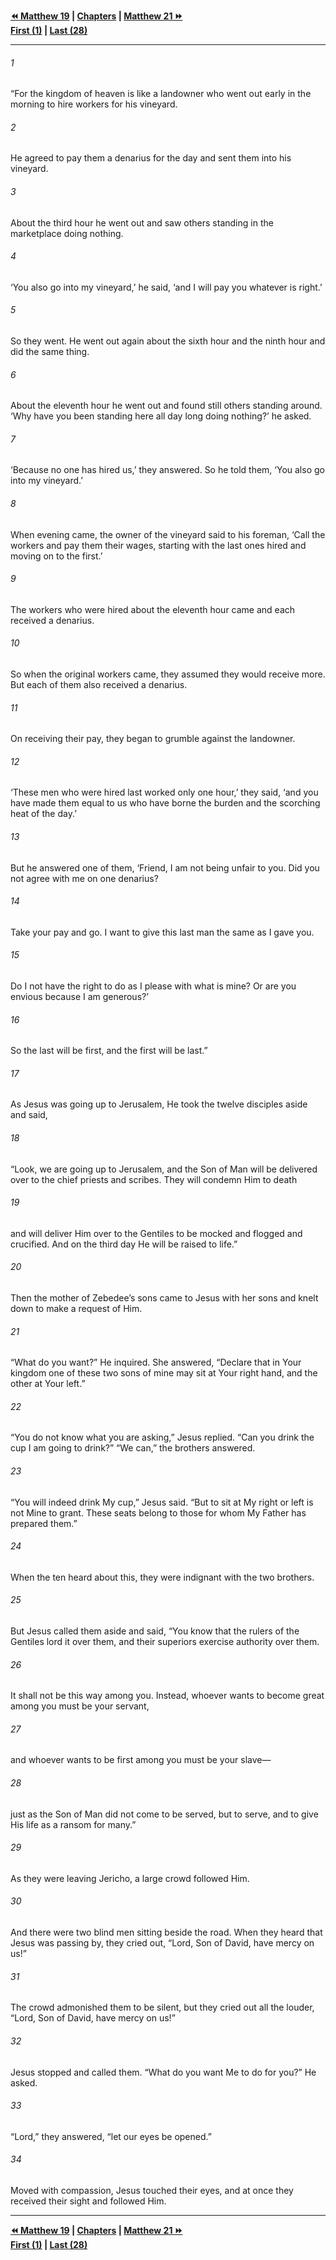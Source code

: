   
**[⏪ Matthew 19](./Matthew%2019.md) | [Chapters](./_index.md) | [Matthew 21 ⏩](./Matthew%2021.md)**  
**[First (1)](./Matthew%201.md) | [Last (28)](./Matthew%2028.md)**  
  
---  
  
###### 1  
“For the kingdom of heaven is like a landowner who went out early in the morning to hire workers for his vineyard.  
  
###### 2  
He agreed to pay them a denarius for the day and sent them into his vineyard.  
  
###### 3  
About the third hour he went out and saw others standing in the marketplace doing nothing.  
  
###### 4  
‘You also go into my vineyard,’ he said, ‘and I will pay you whatever is right.’  
  
###### 5  
So they went. He went out again about the sixth hour and the ninth hour and did the same thing.  
  
###### 6  
About the eleventh hour he went out and found still others standing around. ‘Why have you been standing here all day long doing nothing?’ he asked.  
  
###### 7  
‘Because no one has hired us,’ they answered. So he told them, ‘You also go into my vineyard.’  
  
###### 8  
When evening came, the owner of the vineyard said to his foreman, ‘Call the workers and pay them their wages, starting with the last ones hired and moving on to the first.’  
  
###### 9  
The workers who were hired about the eleventh hour came and each received a denarius.  
  
###### 10  
So when the original workers came, they assumed they would receive more. But each of them also received a denarius.  
  
###### 11  
On receiving their pay, they began to grumble against the landowner.  
  
###### 12  
‘These men who were hired last worked only one hour,’ they said, ‘and you have made them equal to us who have borne the burden and the scorching heat of the day.’  
  
###### 13  
But he answered one of them, ‘Friend, I am not being unfair to you. Did you not agree with me on one denarius?  
  
###### 14  
Take your pay and go. I want to give this last man the same as I gave you.  
  
###### 15  
Do I not have the right to do as I please with what is mine? Or are you envious because I am generous?’  
  
###### 16  
So the last will be first, and the first will be last.”  
  
###### 17  
As Jesus was going up to Jerusalem, He took the twelve disciples aside and said,  
  
###### 18  
“Look, we are going up to Jerusalem, and the Son of Man will be delivered over to the chief priests and scribes. They will condemn Him to death  
  
###### 19  
and will deliver Him over to the Gentiles to be mocked and flogged and crucified. And on the third day He will be raised to life.”  
  
###### 20  
Then the mother of Zebedee’s sons came to Jesus with her sons and knelt down to make a request of Him.  
  
###### 21  
“What do you want?” He inquired. She answered, “Declare that in Your kingdom one of these two sons of mine may sit at Your right hand, and the other at Your left.”  
  
###### 22  
“You do not know what you are asking,” Jesus replied. “Can you drink the cup I am going to drink?” “We can,” the brothers answered.  
  
###### 23  
“You will indeed drink My cup,” Jesus said. “But to sit at My right or left is not Mine to grant. These seats belong to those for whom My Father has prepared them.”  
  
###### 24  
When the ten heard about this, they were indignant with the two brothers.  
  
###### 25  
But Jesus called them aside and said, “You know that the rulers of the Gentiles lord it over them, and their superiors exercise authority over them.  
  
###### 26  
It shall not be this way among you. Instead, whoever wants to become great among you must be your servant,  
  
###### 27  
and whoever wants to be first among you must be your slave—  
  
###### 28  
just as the Son of Man did not come to be served, but to serve, and to give His life as a ransom for many.”  
  
###### 29  
As they were leaving Jericho, a large crowd followed Him.  
  
###### 30  
And there were two blind men sitting beside the road. When they heard that Jesus was passing by, they cried out, “Lord, Son of David, have mercy on us!”  
  
###### 31  
The crowd admonished them to be silent, but they cried out all the louder, “Lord, Son of David, have mercy on us!”  
  
###### 32  
Jesus stopped and called them. “What do you want Me to do for you?” He asked.  
  
###### 33  
“Lord,” they answered, “let our eyes be opened.”  
  
###### 34  
Moved with compassion, Jesus touched their eyes, and at once they received their sight and followed Him.  
  
  
---  
  
**[⏪ Matthew 19](./Matthew%2019.md) | [Chapters](./_index.md) | [Matthew 21 ⏩](./Matthew%2021.md)**  
**[First (1)](./Matthew%201.md) | [Last (28)](./Matthew%2028.md)**  
  
